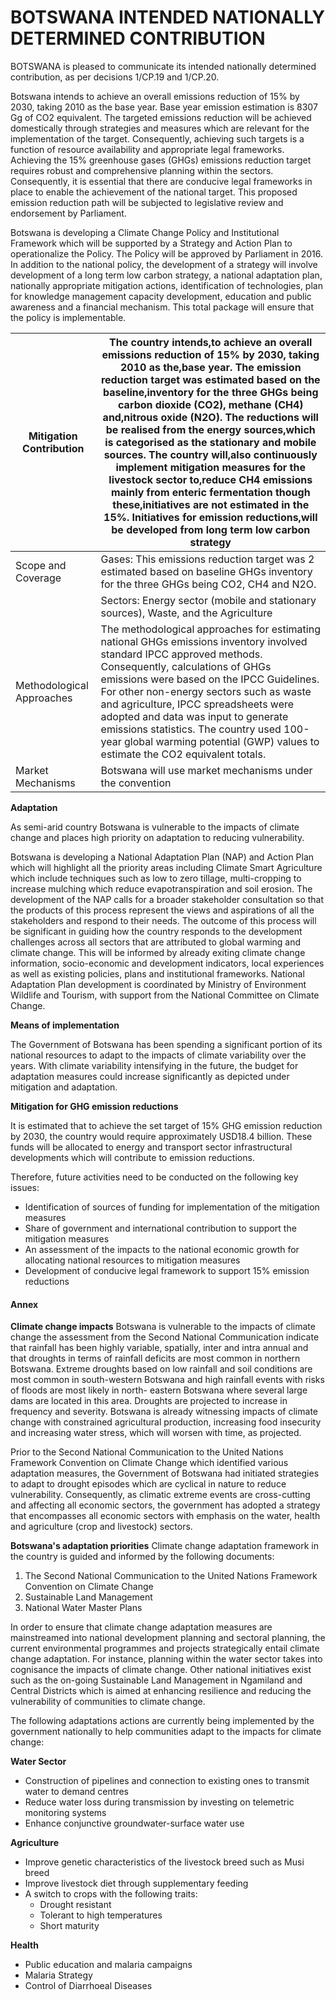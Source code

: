<meta http-equiv='Content-Type' content='text/html; charset=utf-8'>

# BOTSWANA INTENDED NATIONALLY DETERMINED CONTRIBUTION 

BOTSWANA is pleased to communicate its intended nationally determined contribution, as per decisions 1/CP.19 and 1/CP.20. 

Botswana intends to achieve an overall emissions reduction of 15% by 2030, taking 2010 as the base year. Base year emission estimation is 8307 Gg of CO2 equivalent. The targeted emissions reduction will be achieved domestically through strategies and measures which are relevant for the implementation of the target. Consequently, achieving such targets is a function of resource availability and appropriate legal frameworks. Achieving the 15% greenhouse gases (GHGs) emissions reduction target requires robust and comprehensive planning within the sectors. Consequently, it is essential that there are conducive legal frameworks in place to enable the achievement of the national target. This proposed emission reduction path will be subjected to legislative review and endorsement by Parliament. 

Botswana is developing a Climate Change Policy and Institutional Framework which will be supported by a Strategy and Action Plan to operationalize the Policy. The Policy will be approved by Parliament in 2016. In addition to the national policy, the development of a strategy will involve development of a long term low carbon strategy, a national adaptation plan, nationally appropriate mitigation actions, identification of technologies, plan for knowledge management capacity development, education and public awareness and a financial mechanism. This total package will ensure that the policy is implementable. 

 | Mitigation Contribution   | The country intends,to achieve an overall emissions reduction of 15% by 2030, taking 2010 as the,base year. The emission reduction target was estimated based on the baseline,inventory for the three GHGs being carbon dioxide (CO2), methane (CH4) and,nitrous oxide (N2O). The reductions will be realised from the energy sources,which is categorised as the stationary and mobile sources. The country will,also continuously implement mitigation measures for the livestock sector to,reduce CH4 emissions mainly from enteric fermentation though these,initiatives are not estimated in the 15%. Initiatives for emission reductions,will be developed from long term low carbon strategy |
|---------------------------|-----------------------------------------------------------------------------------------------------------------------------------------------------------------------------------------------------------------------------------------------------------------------------------------------------------------------------------------------------------------------------------------------------------------------------------------------------------------------------------------------------------------------------------------------------------------------------------------------------------------------------------------------------------------------------------------------------|
| Scope and Coverage        | Gases: This emissions reduction target was 2 estimated based on baseline GHGs inventory for the three GHGs being CO2, CH4 and N2O.                                                                                                                                                                                                                                                                                                                                                                                                                                                                                                                                                                  |
|                           | Sectors: Energy sector (mobile and stationary sources), Waste, and the Agriculture                                                                                                                                                                                                                                                                                                                                                                                                                                                                                                                                                                                                                  |
| Methodological Approaches | The methodological approaches for estimating national GHGs emissions inventory involved standard IPCC approved methods. Consequently, calculations of GHGs emissions were based on the IPCC Guidelines. For other non-energy sectors such as waste and agriculture, IPCC spreadsheets were adopted and data was input to generate emissions statistics. The country used 100-year global warming potential (GWP) values to estimate the CO2 equivalent totals.                                                                                                                                                                                                                                      |
| Market Mechanisms         | Botswana will use market mechanisms under the convention                                                                                                                                                                                                                                                                                                                                                                                                                                                                                                                                                                                                                                            |


**Adaptation** 

As semi-arid country Botswana is vulnerable to the impacts of climate change and places high priority on adaptation to reducing vulnerability. 

Botswana is developing a National Adaptation Plan (NAP) and Action Plan which will highlight all the priority areas including Climate Smart Agriculture which include techniques such as low to zero tillage, multi-cropping to increase mulching which reduce evapotranspiration and soil erosion. The development of the NAP calls for a broader stakeholder consultation so that the products of this process represent the views and aspirations of all the stakeholders and respond to their needs. The outcome of this process will be significant in guiding how the country responds to the development challenges across all sectors that are attributed to global warming and climate change. This will be informed by already exiting climate change information, socio-economic and development indicators, local experiences as well as existing policies, plans and institutional frameworks. National Adaptation Plan development is coordinated by Ministry of Environment Wildlife and Tourism, with support from the National Committee on Climate Change. 

**Means of implementation** 

The Government of Botswana has been spending a significant portion of its national resources to adapt to the impacts of climate variability over the years. With climate variability intensifying in the future, the budget for adaptation measures could increase significantly as depicted under mitigation and adaptation. 

**Mitigation for GHG emission reductions** 

It is estimated that to achieve the set target of 15% GHG emission reduction by 2030, the country would require approximately USD18.4 billion. These funds will be allocated to energy and transport sector infrastructural developments which will contribute to emission reductions. 

Therefore, future activities need to be conducted on the following key issues: 

* Identification of sources of funding for implementation of the mitigation measures 
* Share of government and international contribution to support the mitigation measures 
* An assessment of the impacts to the national economic growth for allocating national resources to mitigation measures 
* Development of conducive legal framework to support 15% emission reductions 

#### **Annex** 
**Climate change impacts**
Botswana is vulnerable to the impacts of climate change the assessment from the Second National Communication indicate that rainfall has been highly variable, spatially, inter and intra annual and that droughts in terms of rainfall deficits are most common in northern Botswana. Extreme droughts based on low rainfall and soil conditions are most common in south-western Botswana and high rainfall events with risks of floods are most likely in north- eastern Botswana where several large dams are located in this area. Droughts are projected to increase in frequency and severity. Botswana is already witnessing impacts of climate change with constrained agricultural production, increasing food insecurity and increasing water stress, which will worsen with time, as projected. 

Prior to the Second National Communication to the United Nations Framework Convention on Climate Change which identified various adaptation measures, the Government of Botswana had initiated strategies to adapt to drought episodes which are cyclical in nature to reduce vulnerability. Consequently, as climatic extreme events are cross-cutting and affecting all economic sectors, the government has adopted a strategy that encompasses all economic sectors with emphasis on the water, health and agriculture (crop and livestock) sectors. 

**Botswana's adaptation priorities** 
Climate change adaptation framework in the country is guided and informed by the following documents: 

1. The Second National Communication to the United Nations Framework Convention on Climate Change 
2. Sustainable Land Management 
3. National Water Master Plans 

In order to ensure that climate change adaptation measures are mainstreamed into national development planning and sectoral planning, the current environmental programmes and projects strategically entail climate change adaptation. For instance, planning within the water sector takes into cognisance the impacts of climate change. Other national initiatives exist such as the on-going Sustainable Land Management in Ngamiland and Central Districts which is aimed at enhancing resilience and reducing the vulnerability of communities to climate change. 

 The following adaptations actions are currently being implemented by the government nationally to help communities adapt to the impacts for climate change: 
 
 **Water Sector** 
* Construction of pipelines and connection to existing ones to transmit water to demand centres 
* Reduce water loss during transmission by investing on telemetric monitoring systems 
* Enhance conjunctive groundwater-surface water use 

**Agriculture** 
* Improve genetic characteristics of the livestock breed such as Musi breed 
* Improve livestock diet through supplementary feeding 
* A switch to crops with the following traits: 
    * Drought resistant
    * Tolerant to high temperatures
    * Short maturity 

 **Health** 
* Public education and malaria campaigns 
* Malaria Strategy
* Control of Diarrhoeal Diseases 

 

 